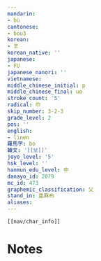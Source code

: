 ```yaml
---
mandarin:
- bù
cantonese:
- bou3
korean:
- 포
korean_native: ''
japanese:
- FU
japanese_nanori: ''
vietnamese:
middle_chinese_initial: p
middle_chinese_final: uo
stroke_count: '5'
radical: 巾
skip_number: 3-2-3
grade_level: 2
pos: ''
english:
- linen
羅馬字: bo
韓文: '[[보]]'
joyo_level: '5'
hsk_level: ''
hanmun_edu_level: 中
danayo_id: 2079
mc_id: 473
graphemic_classification: 父
stand_in: 亜麻布
aliases:
---
```

```meta-bind-embed
[[nav/char_info]]
```

# Notes
